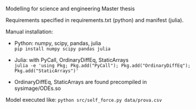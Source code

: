Modelling for science and engineering Master thesis

Requirements specified in requirements.txt (python) and manifest (julia).

Manual installation:

- Python: numpy, scipy, pandas, julia\
  `pip install numpy scipy pandas julia`

- Julia: with PyCall, OrdinaryDiffEq, StaticArrays\
  `julia -e 'using Pkg; Pkg.add("PyCall"); Pkg.add("OrdinaryDiffEq"); Pkg.add("StaticArrays")'`

- OrdinaryDiffEq, StaticArrays are found precompiled in sysimage/ODEs.so

Model executed like: `python src/self_force.py data/prova.csv`
